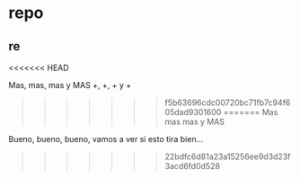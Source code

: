 repo
====
re
----
<<<<<<< HEAD

Mas, mas, mas y MAS
+, +, + y +
>>>>>>> f5b63696cdc00720bc71fb7c94f605dad9301600
=======
Mas mas mas y MAS

Bueno, bueno, bueno, vamos a ver si esto tira bien...
>>>>>>> 22bdfc6d81a23a15256ee9d3d23f3acd6fd0d528
